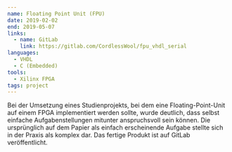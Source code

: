 ```yaml
---
name: Floating Point Unit (FPU)
date: 2019-02-02
end: 2019-05-07
links:
  - name: GitLab
    link: https://gitlab.com/CordlessWool/fpu_vhdl_serial
languages:
  - VHDL
  - C (Embedded)
tools:
  - Xilinx FPGA
tags: project
---
```


Bei der Umsetzung eines Studienprojekts, bei dem eine Floating-Point-Unit auf einem FPGA implementiert werden sollte, wurde deutlich, dass selbst einfache Aufgabenstellungen mitunter anspruchsvoll sein können. Die ursprünglich auf dem Papier als einfach erscheinende Aufgabe stellte sich in der Praxis als komplex dar. Das fertige Produkt ist auf GitLab veröffentlicht.
